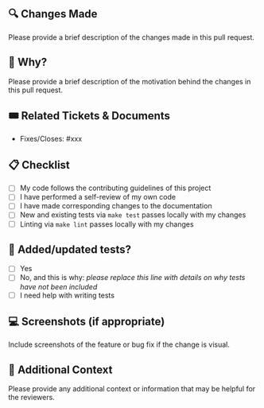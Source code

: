 ## 🔍 Changes Made

Please provide a brief description of the changes made in this pull request.

## 🤔 Why?

Please provide a brief description of the motivation behind the changes in this pull request.

## 🎟️ Related Tickets & Documents

- Fixes/Closes: #xxx

## 📋 Checklist

- [ ] My code follows the contributing guidelines of this project
- [ ] I have performed a self-review of my own code
- [ ] I have made corresponding changes to the documentation
- [ ] New and existing tests via `make test` passes locally with my changes
- [ ] Linting via `make lint` passes locally with my changes

## 🧪 Added/updated tests?

- [ ] Yes
- [ ] No, and this is why: _please replace this line with details on why tests have not been included_
- [ ] I need help with writing tests

## 💻 Screenshots (if appropriate)

Include screenshots of the feature or bug fix if the change is visual.

## 📝 Additional Context

Please provide any additional context or information that may be helpful for the reviewers.
